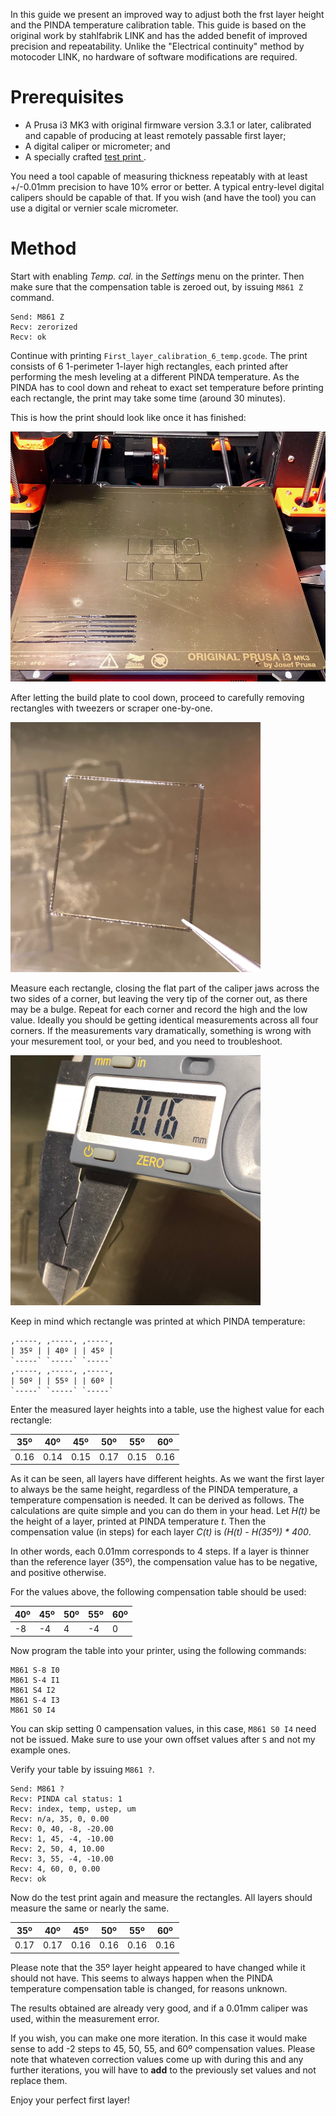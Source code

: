 In this guide we present an improved way to adjust both the frst layer height and the PINDA temperature calibration table. This guide is based on the original work by stahlfabrik LINK and has the added benefit of improved precision and repeatability. Unlike the "Electrical continuity" method by motocoder LINK, no hardware of software modifications are required.

# Prerequisites

- A Prusa i3 MK3 with original firmware version 3.3.1 or later, calibrated and capable of producing at least remotely passable first layer;
- A digital caliper or micrometer; and
- A specially crafted [test print ](files/First_layer_calibration_6_temp.gcode "wikilink").

You need a tool capable of measuring thickness repeatably with at least +/-0.01mm precision to have 10% error or better. A typical entry-level digital calipers should be capable of that. If you wish (and have the tool) you can use a digital or vernier scale micrometer.

# Method

Start with enabling _Temp. cal._ in the _Settings_ menu on the printer. Then make sure that the compensation table is zeroed out, by issuing `M861 Z` command.

```
Send: M861 Z
Recv: zerorized
Recv: ok
```

Continue with printing `First_layer_calibration_6_temp.gcode`. The print consists of 6 1-perimeter 1-layer high rectangles, each printed after performing the mesh leveling at a different PINDA temperature. As the PINDA has to cool down and reheat to exact set temperature before printing each rectangle, the print may take some time (around 30 minutes). 

This is how the print should look like once it has finished:

<img src="images/First_layer_and_PINDA_temperature_calibration_with_calipers/Print.jpg" title="Print overview" alt="Print overview" height="400" />

After letting the build plate to cool down, proceed to carefully removing rectangles with tweezers or scraper one-by-one.

<img src="images/First_layer_and_PINDA_temperature_calibration_with_calipers/Specimen.jpg" title="Specimen" alt="Specimen" height="400" />

Measure each rectangle, closing the flat part of the caliper jaws across the two sides of a corner, but leaving the very tip of the corner out, as there may be a bulge. Repeat for each corner and record the high and the low value. Ideally you should be getting identical measurements across all four corners. If the measurements vary dramatically, something is wrong with your mesurement tool, or your bed, and you need to troubleshoot.

<img src="images/First_layer_and_PINDA_temperature_calibration_with_calipers/Measuring.jpg" title="Measuring" alt="Measuring" height="400" />

Keep in mind which rectangle was printed at which PINDA temperature:

```
,-----, ,-----, ,-----,
| 35º | | 40º | | 45º |
`-----` `-----` `-----`
,-----, ,-----, ,-----,
| 50º | | 55º | | 60º |
`-----` `-----` `-----`
```

Enter the measured layer heights into a table, use the highest value for each rectangle:

35º | 40º | 45º | 50º | 55º | 60º
----|-----|-----|-----|-----|----
0.16| 0.14| 0.15| 0.17| 0.15|0.16

As it can be seen, all layers have different heights. As we want the first layer to always be the same height, regardless of the PINDA temperature, a temperature compensation is needed. It can be derived as follows. The calculations are quite simple and you can do them in your head. Let _H(t)_ be the height of a layer, printed at PINDA temperature _t_. Then the compensation value (in steps) for each layer _C(t)_ is _(H(t) - H(35º)) * 400_.

In other words, each 0.01mm corresponds to 4 steps. If a layer is thinner than the reference layer (35º), the compensation value has to be negative, and positive otherwise.

For the values above, the following compensation table should be used:

40º | 45º | 50º | 55º | 60º
----|-----|-----|-----|----
 -8 |  -4 |   4 |  -4 |  0

Now program the table into your printer, using the following commands:

```
M861 S-8 I0
M861 S-4 I1
M861 S4 I2
M861 S-4 I3
M861 S0 I4
```

You can skip setting 0 campensation values, in this case, `M861 S0 I4` need not be issued. Make sure to use your own offset values after `S` and not my example ones.

Verify your table by issuing `M861 ?`.

```
Send: M861 ?
Recv: PINDA cal status: 1
Recv: index, temp, ustep, um
Recv: n/a, 35, 0, 0.00
Recv: 0, 40, -8, -20.00
Recv: 1, 45, -4, -10.00
Recv: 2, 50, 4, 10.00
Recv: 3, 55, -4, -10.00
Recv: 4, 60, 0, 0.00
Recv: ok
```

Now do the test print again and measure the rectangles. All layers should measure the same or nearly the same.

35º | 40º | 45º | 50º | 55º | 60º
----|-----|-----|-----|-----|----
0.17| 0.17| 0.16| 0.16| 0.16|0.16

Please note that the 35º layer height appeared to have changed while it should not have. This seems to always happen when the PINDA temperature compensation table is changed, for reasons unknown.

The results obtained are already very good, and if a 0.01mm caliper was used, within the measurement error.

If you wish, you can make one more iteration. In this case it would make sense to add -2 steps to 45, 50, 55, and 60º compensation values. Please note that whateven correction values come up with during this and any further iterations, you will have to **add** to the previously set values and not replace them.

Enjoy your perfect first layer!